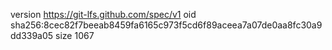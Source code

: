 version https://git-lfs.github.com/spec/v1
oid sha256:8cec82f7beeab8459fa6165c973f5cd6f89aceea7a07de0aa8fc30a9dd339a05
size 1067

